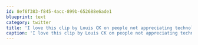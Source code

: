 ```yaml
---
id: 8ef6f383-f845-4acc-899b-652688e6ade1
blueprint: text
category: twitter
title: 'I love this clip by Louis CK on people not appreciating technology. So true. http://bit.ly/2nWYbE'
caption: 'I love this clip by Louis CK on people not appreciating technology. So true. http://bit.ly/2nWYbE'
---
```

